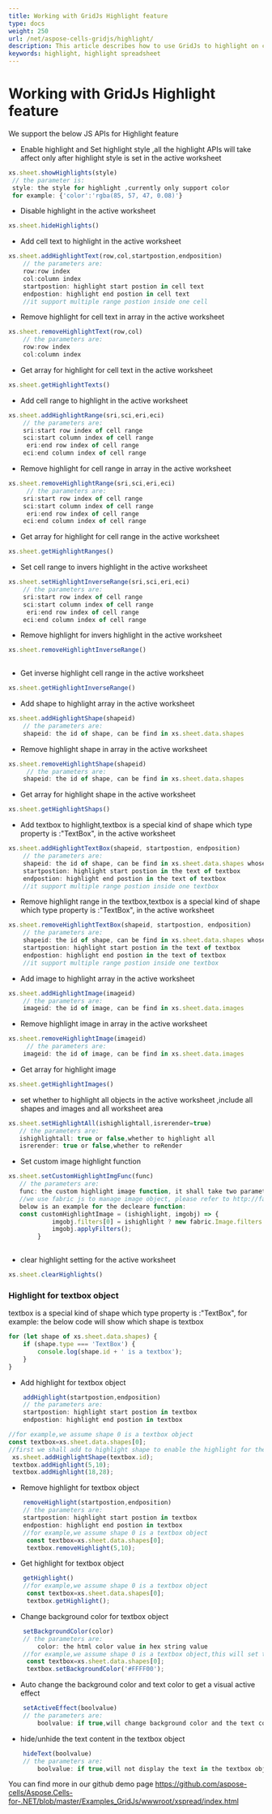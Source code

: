 ```yaml
---
title: Working with GridJs Highlight feature
type: docs
weight: 250
url: /net/aspose-cells-gridjs/highlight/
description: This article describes how to use GridJs to highlight on cell text, cell ranges ,shapes and pictures.
keywords: highlight, highlight spreadsheet
---
```


# Working with GridJs Highlight feature 
We support the below JS APIs for Highlight feature 


-  Enable highlight and Set highlight style ,all the highlight APIs will take affect only after highlight style is set in the active worksheet 
```javascript
xs.sheet.showHighlights(style)
 // the parameter is:
 style: the style for highlight ,currently only support color
 for example: {'color':'rgba(85, 57, 47, 0.08)'}
```

-  Disable highlight  in the active worksheet    
```javascript
xs.sheet.hideHighlights()
```
-  Add cell text to highlight in the active worksheet 
```javascript
xs.sheet.addHighlightText(row,col,startpostion,endposition)
    // the parameters are:
    row:row index 
	col:column index
	startpostion: highlight start postion in cell text 
	endpostion: highlight end postion in cell text 
    //it support multiple range postion inside one cell
```

-  Remove highlight for cell text in array in the active worksheet 
```javascript
xs.sheet.removeHighlightText(row,col)
    // the parameters are:
    row:row index 
	col:column index
```

-  Get array for highlight for cell text in the active worksheet   
```javascript
xs.sheet.getHighlightTexts()
```

-  Add cell range to highlight in the active worksheet 
```javascript
xs.sheet.addHighlightRange(sri,sci,eri,eci)
    // the parameters are:
    sri:start row index of cell range
	sci:start column index of cell range
	 eri:end row index of cell range
	eci:end column index of cell range
```

-  Remove highlight for cell range in array in the active worksheet 
```javascript
xs.sheet.removeHighlightRange(sri,sci,eri,eci)
     // the parameters are:
    sri:start row index of cell range
	sci:start column index of cell range
	 eri:end row index of cell range
	eci:end column index of cell range
```

-  Get array for highlight for cell range in the active worksheet   
```javascript
xs.sheet.getHighlightRanges()
```

-  Set cell range to invers highlight in the active worksheet 
```javascript
xs.sheet.setHighlightInverseRange(sri,sci,eri,eci)
    // the parameters are:
    sri:start row index of cell range
	sci:start column index of cell range
	 eri:end row index of cell range
	eci:end column index of cell range
```

-  Remove highlight for invers highlight in the active worksheet 
```javascript
xs.sheet.removeHighlightInverseRange()
     
```

-  Get   inverse highlight  cell range  in the active worksheet 
```javascript
xs.sheet.getHighlightInverseRange()
```


-  Add shape to highlight array  in the active worksheet 
```javascript
xs.sheet.addHighlightShape(shapeid)
    // the parameters are:
    shapeid: the id of shape, can be find in xs.sheet.data.shapes
```

-  Remove highlight shape in array  in the active worksheet 
```javascript
xs.sheet.removeHighlightShape(shapeid)
     // the parameters are:
    shapeid: the id of shape, can be find in xs.sheet.data.shapes
```

-  Get array for highlight shape  in the active worksheet  
```javascript
xs.sheet.getHighlightShaps()
```

-  Add textbox to highlight,textbox is a special kind of shape which type property is :"TextBox", in the active worksheet 
```javascript
xs.sheet.addHighlightTextBox(shapeid, startpostion, endposition)
    // the parameters are:
    shapeid: the id of shape, can be find in xs.sheet.data.shapes whose type is 'TextBox'
    startpostion: highlight start postion in the text of textbox
    endpostion: highlight end postion in the text of textbox
    //it support multiple range postion inside one textbox
```


-  Remove highlight range in the textbox,textbox is a special kind of shape which type property is :"TextBox", in the active worksheet 
```javascript
xs.sheet.removeHighlightTextBox(shapeid, startpostion, endposition)
    // the parameters are:
    shapeid: the id of shape, can be find in xs.sheet.data.shapes whose type is 'TextBox'
    startpostion: highlight start postion in the text of textbox
    endpostion: highlight end postion in the text of textbox
    //it support multiple range postion inside one textbox
```

-  Add image to highlight array  in the active worksheet 
```javascript
xs.sheet.addHighlightImage(imageid)
    // the parameters are:
    imageid: the id of image, can be find in xs.sheet.data.images
```

-  Remove highlight image in array  in the active worksheet 
```javascript
xs.sheet.removeHighlightImage(imageid)
     // the parameters are:
    imageid: the id of image, can be find in xs.sheet.data.images
```

-  Get array for highlight image  
```javascript
xs.sheet.getHighlightImages()
```

-  set whether to highlight all objects in the active worksheet ,include all shapes and images and all worksheet area
```javascript
xs.sheet.setHighlightAll(ishighlightall,isrerender=true)
   // the parameters are:
   ishighlightall: true or false,whether to highlight all
   isrerender: true or false,whether to reRender
```


-  Set custom image highlight function
```javascript
xs.sheet.setCustomHighlightImgFunc(func)
   // the parameters are:
   func: the custom highlight image function, it shall take two parameters ,first is ishighlight,the second one is the fabric image object 
   //we use fabric js to manage image object, please refer to http://fabricjs.com/image-filters to check more info
   below is an example for the decleare function: 
   const customHighlightImage = (ishighlight, imgobj) => {
            imgobj.filters[0] = ishighlight ? new fabric.Image.filters.Sepia() : false;
            imgobj.applyFilters();
        }
    
```

-  clear highlight setting for the active worksheet
```javascript
xs.sheet.clearHighlights()

```

### Highlight for textbox object
textbox is a special kind of shape which type property is :"TextBox",
for example: the below code will show which shape is textbox

```javascript
for (let shape of xs.sheet.data.shapes) {
    if (shape.type === 'TextBox') {
        console.log(shape.id + ' is a textbox');
    }
}
```
-  Add highlight for textbox object
```javascript
    addHighlight(startpostion,endposition)
    // the parameters are:
	startpostion: highlight start postion in textbox
	endpostion: highlight end postion in textbox

//for example,we assume shape 0 is a textbox object
const textbox=xs.sheet.data.shapes[0];
//first we shall add to highlight shape to enable the highlight for the textbox shape object,it support multiple range postion 
 xs.sheet.addHighlightShape(textbox.id);
 textbox.addHighlight(5,10);
 textbox.addHighlight(18,28);
```

-  Remove highlight for textbox object 
```javascript
    removeHighlight(startpostion,endposition)
    // the parameters are:
	startpostion: highlight start postion in textbox
	endpostion: highlight end postion in textbox
    //for example,we assume shape 0 is a textbox object
     const textbox=xs.sheet.data.shapes[0];
     textbox.removeHighlight(5,10);
```

-  Get highlight for textbox object 
```javascript
    getHighlight()
    //for example,we assume shape 0 is a textbox object
     const textbox=xs.sheet.data.shapes[0];
     textbox.getHighlight();
```

-  Change background color for textbox object
```javascript
    setBackgroundColor(color)
    // the parameters are:
        color: the html color value in hex string value
    //for example,we assume shape 0 is a textbox object,this will set the background color to Yellow 
     const textbox=xs.sheet.data.shapes[0];
     textbox.setBackgroundColor('#FFFF00');
```
-  Auto change the background color and text color to get a visual active effect
```javascript
    setActiveEffect(boolvalue)
    // the parameters are:
        boolvalue: if true,will change background color and the text color of the textbox object;if false,restore to original appearence
```

-  hide/unhide the text content in the textbox object
```javascript
    hideText(boolvalue)
    // the parameters are:
        boolvalue: if true,will not display the text in the textbox object;if false,restore to original appearence
```



You can find more in our github demo page https://github.com/aspose-cells/Aspose.Cells-for-.NET/blob/master/Examples_GridJs/wwwroot/xspread/index.html
